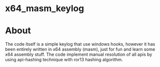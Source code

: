 # x64_masm_keylog

# About
The code itself is a simple keylog that use windows hooks, however it has been entirely
written in x64 assembly (masm), just for fun and learn some x64 assembly stuff.
The code implement manual resolution of all apis by using api-hashing technique with ror13 hashing algorithm.
